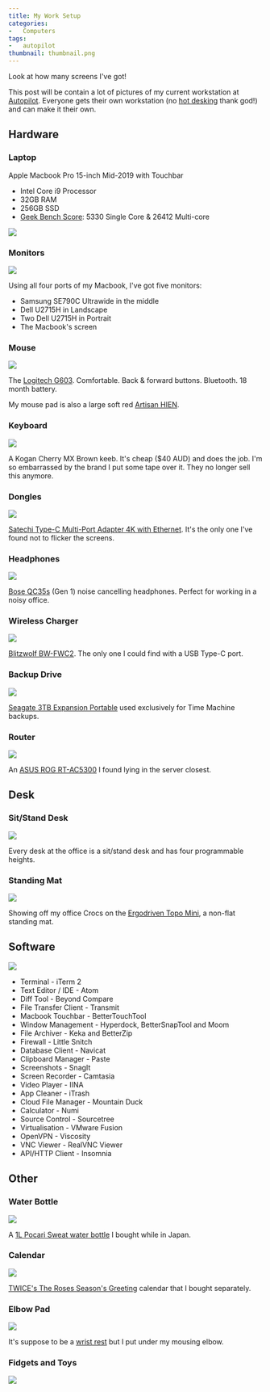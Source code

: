 ```yaml
---
title: My Work Setup
categories:
-   Computers
tags:
-   autopilot
thumbnail: thumbnail.png
---
```


Look at how many screens I've got!

<!-- more -->

This post will be contain a lot of pictures of my current workstation at [Autopilot](https://www.autopilothq.com/). Everyone gets their own workstation (no [hot desking](https://en.wikipedia.org/wiki/Hot_desking) thank god!) and can make it their own.

## Hardware

### Laptop

Apple Macbook Pro 15-inch Mid-2019 with Touchbar

- Intel Core i9 Processor
- 32GB RAM
- 256GB SSD
- [Geek Bench Score](https://browser.geekbench.com/v4/cpu/14111779): 5330 Single Core & 26412 Multi-core

![](about-this-mac.png)

### Monitors

![](everything.jpg)

Using all four ports of my Macbook, I've got five monitors:

- Samsung SE790C Ultrawide in the middle
- Dell U2715H in Landscape
- Two Dell U2715H in Portrait
- The Macbook's screen

### Mouse

![](g603.jpg)

The [Logitech G603](https://www.logitechg.com/en-roeu/products/gaming-mice/g603-lightspeed-wireless-gaming-mouse.html). Comfortable. Back & forward buttons. Bluetooth. 18 month battery.

My mouse pad is also a large soft red [Artisan HIEN](https://www.artisan-jp.com/cs-hien-eng.html).

### Keyboard

![](keyboard.jpg)

A Kogan Cherry MX Brown keeb. It's cheap ($40 AUD) and does the job. I'm so embarrassed by the brand I put some tape over it. They no longer sell this anymore.

### Dongles

![](adapter.jpg)

[Satechi Type-C Multi-Port Adapter 4K with Ethernet](https://satechi.net/collections/hubs-docks/products/satechi-aluminum-multi-port-adapter-4k?variant=27067045065). It's the only one I've found not to flicker the screens.

### Headphones

![](headphones.jpg)

[Bose QC35s](https://www.bose.com.au/en_au/products/headphones/over_ear_headphones/quietcomfort-35-wireless-ii.html) (Gen 1) noise cancelling headphones. Perfect for working in a noisy office.

### Wireless Charger

![](wireless-charger.jpg)

[Blitzwolf BW-FWC2](https://www.blitzwolf.com/10W-Wireless-Charger-p-137.html). The only one I could find with a USB Type-C port.

### Backup Drive

![](seagate-hdd.jpg)

[Seagate 3TB Expansion Portable](https://www.seagate.com/au/en/consumer/backup/expansion-portable/) used exclusively for Time Machine backups.

### Router

![](router.jpg)

An [ASUS ROG RT-AC5300](https://www.asus.com/au/Networking/RT-AC5300/) I found lying in the server closest.

## Desk

### Sit/Stand Desk

![](standing-desk.jpg)

Every desk at the office is a sit/stand desk and has four programmable heights.

### Standing Mat

![](standing-mat-shoes.jpg)

Showing off my office Crocs on the [Ergodriven Topo Mini](https://shop.ergodriven.com/products/topo-mini), a non-flat standing mat.

## Software

![](touchbar.jpg)

- Terminal - iTerm 2
- Text Editor / IDE - Atom
- Diff Tool - Beyond Compare
- File Transfer Client - Transmit
- Macbook Touchbar - BetterTouchTool
- Window Management - Hyperdock, BetterSnapTool and Moom
- File Archiver - Keka and BetterZip
- Firewall - Little Snitch
- Database Client - Navicat
- Clipboard Manager - Paste
- Screenshots - SnagIt
- Screen Recorder - Camtasia
- Video Player - IINA
- App Cleaner - iTrash
- Cloud File Manager - Mountain Duck
- Calculator - Numi
- Source Control - Sourcetree
- Virtualisation - VMware Fusion
- OpenVPN - Viscosity
- VNC Viewer - RealVNC Viewer
- API/HTTP Client - Insomnia

## Other

### Water Bottle

![](water-bottle.jpg)

A [1L Pocari Sweat water bottle](https://www.youtube.com/watch?v=SRT10ZncNWI) I bought while in Japan.

### Calendar

![](calendar.jpg)

[TWICE's The Roses Season's Greeting](https://twitter.com/jypetwice/status/1065983360407728129?lang=en) calendar that I bought separately.

### Elbow Pad

![](elbow-pad.jpg)

It's suppose to be a [wrist rest](https://www.pcgamingrace.com/products/glorious-gaming-mouse-wrist-rest-padded) but I put under my mousing elbow.

### Fidgets and Toys

![](fidgets.jpg)
